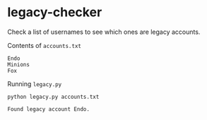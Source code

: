 # legacy-checker
Check a list of usernames to see which ones are legacy accounts.

Contents of `accounts.txt`
```
Endo
Minions
Fox
```

Running `legacy.py`
```
python legacy.py accounts.txt

Found legacy account Endo.
```
